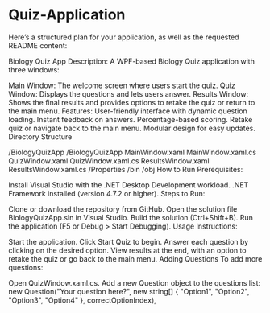 # Quiz-Application

Here’s a structured plan for your application, as well as the requested README content:

Biology Quiz App
Description:
A WPF-based Biology Quiz application with three windows:

Main Window: The welcome screen where users start the quiz.
Quiz Window: Displays the questions and lets users answer.
Results Window: Shows the final results and provides options to retake the quiz or return to the main menu.
Features:
User-friendly interface with dynamic question loading.
Instant feedback on answers.
Percentage-based scoring.
Retake quiz or navigate back to the main menu.
Modular design for easy updates.
Directory Structure

/BiologyQuizApp
    /BiologyQuizApp
        MainWindow.xaml
        MainWindow.xaml.cs
        QuizWindow.xaml
        QuizWindow.xaml.cs
        ResultsWindow.xaml
        ResultsWindow.xaml.cs
    /Properties
    /bin
    /obj
How to Run
Prerequisites:

Install Visual Studio with the .NET Desktop Development workload.
.NET Framework installed (version 4.7.2 or higher).
Steps to Run:

Clone or download the repository from GitHub.
Open the solution file BiologyQuizApp.sln in Visual Studio.
Build the solution (Ctrl+Shift+B).
Run the application (F5 or Debug > Start Debugging).
Usage Instructions:

Start the application.
Click Start Quiz to begin.
Answer each question by clicking on the desired option.
View results at the end, with an option to retake the quiz or go back to the main menu.
Adding Questions
To add more questions:

Open QuizWindow.xaml.cs.
Add a new Question object to the questions list:
new Question("Your question here?",
             new string[] { "Option1", "Option2", "Option3", "Option4" }, correctOptionIndex),
